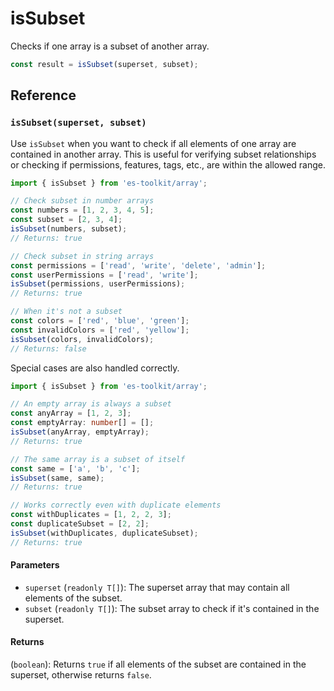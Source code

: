 # isSubset

Checks if one array is a subset of another array.

```typescript
const result = isSubset(superset, subset);
```

## Reference

### `isSubset(superset, subset)`

Use `isSubset` when you want to check if all elements of one array are contained in another array. This is useful for verifying subset relationships or checking if permissions, features, tags, etc., are within the allowed range.

```typescript
import { isSubset } from 'es-toolkit/array';

// Check subset in number arrays
const numbers = [1, 2, 3, 4, 5];
const subset = [2, 3, 4];
isSubset(numbers, subset);
// Returns: true

// Check subset in string arrays
const permissions = ['read', 'write', 'delete', 'admin'];
const userPermissions = ['read', 'write'];
isSubset(permissions, userPermissions);
// Returns: true

// When it's not a subset
const colors = ['red', 'blue', 'green'];
const invalidColors = ['red', 'yellow'];
isSubset(colors, invalidColors);
// Returns: false
```

Special cases are also handled correctly.

```typescript
import { isSubset } from 'es-toolkit/array';

// An empty array is always a subset
const anyArray = [1, 2, 3];
const emptyArray: number[] = [];
isSubset(anyArray, emptyArray);
// Returns: true

// The same array is a subset of itself
const same = ['a', 'b', 'c'];
isSubset(same, same);
// Returns: true

// Works correctly even with duplicate elements
const withDuplicates = [1, 2, 2, 3];
const duplicateSubset = [2, 2];
isSubset(withDuplicates, duplicateSubset);
// Returns: true
```

#### Parameters

- `superset` (`readonly T[]`): The superset array that may contain all elements of the subset.
- `subset` (`readonly T[]`): The subset array to check if it's contained in the superset.

#### Returns

(`boolean`): Returns `true` if all elements of the subset are contained in the superset, otherwise returns `false`.
